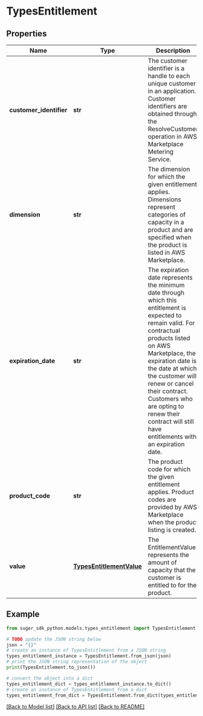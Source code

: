 # TypesEntitlement


## Properties

Name | Type | Description | Notes
------------ | ------------- | ------------- | -------------
**customer_identifier** | **str** | The customer identifier is a handle to each unique customer in an application. Customer identifiers are obtained through the ResolveCustomer operation in AWS Marketplace Metering Service. | [optional] 
**dimension** | **str** | The dimension for which the given entitlement applies. Dimensions represent categories of capacity in a product and are specified when the product is listed in AWS Marketplace. | [optional] 
**expiration_date** | **str** | The expiration date represents the minimum date through which this entitlement is expected to remain valid. For contractual products listed on AWS Marketplace, the expiration date is the date at which the customer will renew or cancel their contract. Customers who are opting to renew their contract will still have entitlements with an expiration date. | [optional] 
**product_code** | **str** | The product code for which the given entitlement applies. Product codes are provided by AWS Marketplace when the product listing is created. | [optional] 
**value** | [**TypesEntitlementValue**](TypesEntitlementValue.md) | The EntitlementValue represents the amount of capacity that the customer is entitled to for the product. | [optional] 

## Example

```python
from suger_sdk_python.models.types_entitlement import TypesEntitlement

# TODO update the JSON string below
json = "{}"
# create an instance of TypesEntitlement from a JSON string
types_entitlement_instance = TypesEntitlement.from_json(json)
# print the JSON string representation of the object
print(TypesEntitlement.to_json())

# convert the object into a dict
types_entitlement_dict = types_entitlement_instance.to_dict()
# create an instance of TypesEntitlement from a dict
types_entitlement_from_dict = TypesEntitlement.from_dict(types_entitlement_dict)
```
[[Back to Model list]](../README.md#documentation-for-models) [[Back to API list]](../README.md#documentation-for-api-endpoints) [[Back to README]](../README.md)


